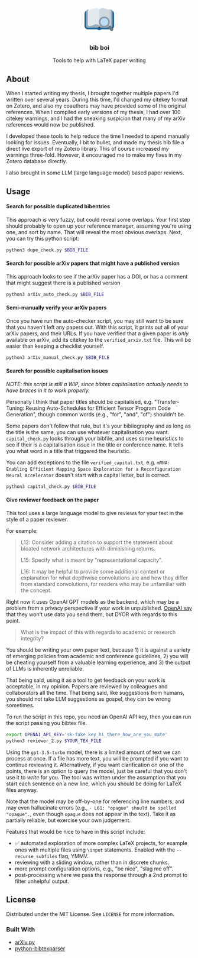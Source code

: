 <!-- PROJECT LOGO -->
<br />
<div align="center">
  <a href="https://github.com/Wheest/bib-boi">
    <img src="logo.png" alt="Logo" width="80" height="80">
  </a>

  <h3 align="center">bib boi</h3>

  <p align="center">
    Tools to help with LaTeX paper writing
  </p>
</div>


## About

When I started writing my thesis, I brought together multiple papers I'd written over several years.
During this time, I'd changed my citekey format on Zotero, and also my coauthors may have provided some of the original references.
When I compiled early versions of my thesis, I had over 100 citekey warnings, and I had the sneaking suspicion that many of my arXiv references would now be published.

I developed these tools to help reduce the time I needed to spend manually looking for issues.
Eventually, I bit to bullet, and made my thesis bib file a direct live export of my Zotero library.
This of course increased my warnings three-fold.
However, it encouraged me to make my fixes in my Zotero database directly.

I also brought in some LLM (large language model) based paper reviews.

## Usage


####  Search for possible duplicated bibentries

This approach is very fuzzy, but could reveal some overlaps.
Your first step should probably to open up your reference manager, assuming you're using one, and sort by name.
That will reveal the most obvious overlaps.
Next, you can try this python script:

``` sh
python3 dupe_check.py $BIB_FILE
```

#### Search for possible arXiv papers that might have a published version

This approach looks to see if the arXiv paper has a DOI, or has a comment that might suggest there is a published version

``` sh
python3 arXiv_auto_check.py $BIB_FILE
```

#### Semi-manually verify your arXiv papers

Once you have run the auto-checker script, you may still want to be sure that you haven't left any papers out.
With this script, it prints out all of your arXiv papers, and their URLs.
If you have verified that a given paper is _only_ available on arXiv, add its citekey to the `verified_arxiv.txt` file.
This will be easier than keeping a checklist yourself.

``` sh
python3 arXiv_manual_check.py $BIB_FILE
```

#### Search for possible capitalisation issues

*NOTE: this script is still a WIP, since bibtex capitalisation actually needs to have braces in it to work properly.*

Personally I think that paper titles should be capitalised, e.g. "Transfer-Tuning: Reusing Auto-Schedules for Efficient Tensor Program Code Generation", though common words (e.g., "for", "and", "of") shouldn't be.

Some papers don't follow that rule, but it's your bibliography and as long as the title is the same, you can use whatever capitalisation you want.
`capital_check.py` looks through your bibfile, and uses some heuristics to see if their is a capitalisation issue in the title or conference name.
It tells you what word in a title that triggered the heuristic.

You can add exceptions to the file `verified_capital.txt`, e.g. `mRNA: Enabling Efficient Mapping Space Exploration for a Reconfiguration Neural Accelerator` doesn't start with a capital letter, but is correct.

``` sh
python3 capital_check.py $BIB_FILE
```

#### Give reviewer feedback on the paper

This tool uses a large language model to give reviews for your text in the style of a paper reviewer.

For example:

> L12: Consider adding a citation to support the statement about bloated network architectures with diminishing returns.
>
> L15: Specify what is meant by "representational capacity".
>
> L16: It may be helpful to provide some additional context or explanation for what depthwise convolutions are and how they differ from standard convolutions, for readers who may be unfamiliar with the concept.

Right now it uses OpenAI GPT models as the backend, which may be a problem from a privacy perspective if your work in unpublished.
[OpenAI say](https://openai.com/policies/privacy-policy) that they won't use data you send them, but DYOR with regards to this point.

> What is the impact of this with regards to academic or research integrity?

You should be writing your own paper text, because 1) it is against a variety of emerging policies from academic and conference guidelines, 2) you will be cheating yourself from a valuable learning experience, and 3) the output of LLMs is inherently unreliable.

That being said, using it as a tool to get feedback on your work is acceptable, in my opinion.
Papers are reviewed by colleagues and collaborators all the time.
That being said, like suggestions from humans, you should not take LLM suggestions as gospel, they can be wrong sometimes.

To run the script in this repo, you need an OpenAI API key, then you can run the script passing you bibtex file.

``` sh
export OPENAI_API_KEY='sk-fake_key_hi_there_how_are_you_mate'
python3 reviewer_2.py $YOUR_TEX_FILE
```

Using the `gpt-3.5-turbo` model, there is a limited amount of text we can process at once.
If a file has more text, you will be prompted if you want to continue reviewing it.
Alternatively, if you want clarification on one of the points, there is an option to query the model, just be careful that you don't use it to _write_ for you.
The tool was written under the assumption that you start each sentence on a new line, which you should be doing for LaTeX files anyway.

Note that the model may be off-by-one for referencing line numbers, and may even hallucinate errors (e.g., `- L61: "opague" should be spelled "opaque".`, even though `opague` does not appear in the text).
Take it as partially reliable, but exercise your own judgement.

Features that would be nice to have in this script include:
- ✅ automated exploration of more complex LaTeX projects, for example ones with multiple files using `\input` statements. Enabled with the `--recurse_subfiles` flag, YMMV.
- reviewing with a sliding window, rather than in discrete chunks.
- more prompt configuration options, e.g., "be nice", "slag me off".
- post-processing where we pass the response through a 2nd prompt to filter unhelpful output.

<!-- LICENSE -->
## License

Distributed under the MIT License. See `LICENSE` for more information.

### Built With

* [arXiv.py](https://github.com/lukasschwab/arxiv.py/)
* [python-bibtexparser](https://github.com/sciunto-org/python-bibtexparser)

